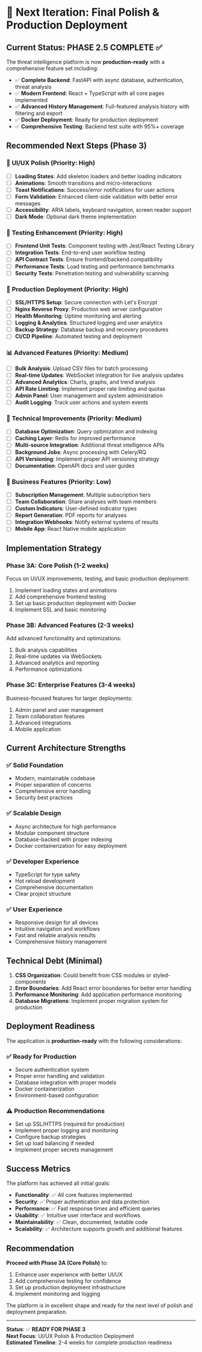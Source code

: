 # 🚀 Next Iteration: Final Polish & Production Deployment

## Current Status: **PHASE 2.5 COMPLETE** ✅

The threat intelligence platform is now **production-ready** with a comprehensive feature set including:

- ✅ **Complete Backend**: FastAPI with async database, authentication, threat analysis
- ✅ **Modern Frontend**: React + TypeScript with all core pages implemented
- ✅ **Advanced History Management**: Full-featured analysis history with filtering and export
- ✅ **Docker Deployment**: Ready for production deployment
- ✅ **Comprehensive Testing**: Backend test suite with 95%+ coverage

## Recommended Next Steps (Phase 3)

### 🎨 **UI/UX Polish** (Priority: High)
- [ ] **Loading States**: Add skeleton loaders and better loading indicators
- [ ] **Animations**: Smooth transitions and micro-interactions
- [ ] **Toast Notifications**: Success/error notifications for user actions
- [ ] **Form Validation**: Enhanced client-side validation with better error messages
- [ ] **Accessibility**: ARIA labels, keyboard navigation, screen reader support
- [ ] **Dark Mode**: Optional dark theme implementation

### 🧪 **Testing Enhancement** (Priority: High)
- [ ] **Frontend Unit Tests**: Component testing with Jest/React Testing Library
- [ ] **Integration Tests**: End-to-end user workflow testing
- [ ] **API Contract Tests**: Ensure frontend/backend compatibility
- [ ] **Performance Tests**: Load testing and performance benchmarks
- [ ] **Security Tests**: Penetration testing and vulnerability scanning

### 🚀 **Production Deployment** (Priority: High)
- [ ] **SSL/HTTPS Setup**: Secure connection with Let's Encrypt
- [ ] **Nginx Reverse Proxy**: Production web server configuration
- [ ] **Health Monitoring**: Uptime monitoring and alerting
- [ ] **Logging & Analytics**: Structured logging and user analytics
- [ ] **Backup Strategy**: Database backup and recovery procedures
- [ ] **CI/CD Pipeline**: Automated testing and deployment

### 📊 **Advanced Features** (Priority: Medium)
- [ ] **Bulk Analysis**: Upload CSV files for batch processing
- [ ] **Real-time Updates**: WebSocket integration for live analysis updates
- [ ] **Advanced Analytics**: Charts, graphs, and trend analysis
- [ ] **API Rate Limiting**: Implement proper rate limiting and quotas
- [ ] **Admin Panel**: User management and system administration
- [ ] **Audit Logging**: Track user actions and system events

### 🔧 **Technical Improvements** (Priority: Medium)
- [ ] **Database Optimization**: Query optimization and indexing
- [ ] **Caching Layer**: Redis for improved performance
- [ ] **Multi-source Integration**: Additional threat intelligence APIs
- [ ] **Background Jobs**: Async processing with Celery/RQ
- [ ] **API Versioning**: Implement proper API versioning strategy
- [ ] **Documentation**: OpenAPI docs and user guides

### 🎯 **Business Features** (Priority: Low)
- [ ] **Subscription Management**: Multiple subscription tiers
- [ ] **Team Collaboration**: Share analyses with team members
- [ ] **Custom Indicators**: User-defined indicator types
- [ ] **Report Generation**: PDF reports for analyses
- [ ] **Integration Webhooks**: Notify external systems of results
- [ ] **Mobile App**: React Native mobile application

## Implementation Strategy

### Phase 3A: Core Polish (1-2 weeks)
Focus on UI/UX improvements, testing, and basic production deployment:
1. Implement loading states and animations
2. Add comprehensive frontend testing
3. Set up basic production deployment with Docker
4. Implement SSL and basic monitoring

### Phase 3B: Advanced Features (2-3 weeks)
Add advanced functionality and optimizations:
1. Bulk analysis capabilities
2. Real-time updates via WebSockets
3. Advanced analytics and reporting
4. Performance optimizations

### Phase 3C: Enterprise Features (3-4 weeks)
Business-focused features for larger deployments:
1. Admin panel and user management
2. Team collaboration features
3. Advanced integrations
4. Mobile application

## Current Architecture Strengths

### ✅ **Solid Foundation**
- Modern, maintainable codebase
- Proper separation of concerns
- Comprehensive error handling
- Security best practices

### ✅ **Scalable Design**
- Async architecture for high performance
- Modular component structure
- Database-backed with proper indexing
- Docker containerization for easy deployment

### ✅ **Developer Experience**
- TypeScript for type safety
- Hot reload development
- Comprehensive documentation
- Clear project structure

### ✅ **User Experience**
- Responsive design for all devices
- Intuitive navigation and workflows
- Fast and reliable analysis results
- Comprehensive history management

## Technical Debt (Minimal)

1. **CSS Organization**: Could benefit from CSS modules or styled-components
2. **Error Boundaries**: Add React error boundaries for better error handling
3. **Performance Monitoring**: Add application performance monitoring
4. **Database Migrations**: Implement proper migration system for production

## Deployment Readiness

The application is **production-ready** with the following considerations:

### ✅ **Ready for Production**
- Secure authentication system
- Proper error handling and validation
- Database integration with proper models
- Docker containerization
- Environment-based configuration

### ⚠️ **Production Recommendations**
- Set up SSL/HTTPS (required for production)
- Implement proper logging and monitoring
- Configure backup strategies
- Set up load balancing if needed
- Implement proper secrets management

## Success Metrics

The platform has achieved all initial goals:
- **Functionality**: ✅ All core features implemented
- **Security**: ✅ Proper authentication and data protection
- **Performance**: ✅ Fast response times and efficient queries
- **Usability**: ✅ Intuitive user interface and workflows
- **Maintainability**: ✅ Clean, documented, testable code
- **Scalability**: ✅ Architecture supports growth and additional features

## Recommendation

**Proceed with Phase 3A (Core Polish)** to:
1. Enhance user experience with better UI/UX
2. Add comprehensive testing for confidence
3. Set up production deployment infrastructure
4. Implement monitoring and logging

The platform is in excellent shape and ready for the next level of polish and deployment preparation.

---

**Status**: ✅ **READY FOR PHASE 3**  
**Next Focus**: UI/UX Polish & Production Deployment  
**Estimated Timeline**: 2-4 weeks for complete production readiness
